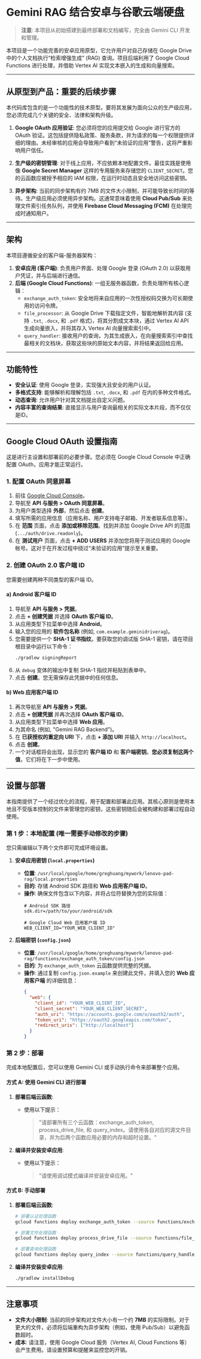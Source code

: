 # Gemini RAG 结合安卓与谷歌云端硬盘

> **注意**: 本项目从初始搭建到最终部署和文档编写，完全由 Gemini CLI 开发和管理。

本项目是一个功能完善的安卓应用原型，它允许用户对自己存储在 Google Drive 中的个人文档执行“检索增强生成” (RAG) 查询。项目后端利用了 Google Cloud Functions 进行处理，并借助 Vertex AI 实现文本嵌入的生成和向量搜索。

---

## 从原型到产品：重要的后续步骤

本代码库包含的是一个功能性的技术原型。要将其发展为面向公众的生产级应用，您必须完成几个关键的安全、法律和架构升级。

1.  **Google OAuth 应用验证**: 您必须将您的应用提交给 Google 进行官方的 OAuth 验证。这包括提供隐私政策、服务条款，并为请求的每一个权限提供详细的理由。未经审核的应用会导致用户看到“未验证的应用”警告，这将严重影响用户信任。

2.  **生产级的密钥管理**: 对于线上应用，不应依赖本地配置文件。最佳实践是使用像 **Google Secret Manager** 这样的专用服务来存储您的 `CLIENT_SECRET`。您的云函数应被授予相应的 IAM 权限，在运行时动态且安全地访问这些密钥。

3.  **异步架构**: 当前的同步架构有约 7MB 的文件大小限制，并可能导致长时间的等待。生产级应用必须使用异步架构。这通常意味着使用 **Cloud Pub/Sub** 来处理文件索引任务队列，并使用 **Firebase Cloud Messaging (FCM)** 在处理完成时通知用户。

---

## 架构

本项目遵循安全的客户端-服务器架构：

1.  **安卓应用 (客户端)**: 负责用户界面、处理 Google 登录 (OAuth 2.0) 以获取用户凭证，并与后端进行通信。
2.  **后端 (Google Cloud Functions)**: 一组无服务器函数，负责处理所有核心逻辑：
    *   `exchange_auth_token`: 安全地将来自应用的一次性授权码交换为可长期使用的访问令牌。
    *   `file_processor`: 从 Google Drive 下载指定文件，智能地解析其内容 (支持 `.txt`, `.docx`, 和 `.pdf` 格式)，将其分割成文本块，通过 Vertex AI API 生成向量嵌入，并将其存入 Vertex AI 向量搜索索引中。
    *   `query_handler`: 接收用户的查询，为其生成嵌入，在向量搜索索引中查找最相关的文档块，获取这些块的原始文本内容，并将结果返回给应用。

---

## 功能特性

*   **安全认证**: 使用 Google 登录，实现强大且安全的用户认证。
*   **多格式支持**: 能够解析和理解包括 `.txt`, `.docx`, 和 `.pdf` 在内的多种文件格式。
*   **动态查询**: 允许用户针对其文档提出自定义问题。
*   **内容丰富的查询结果**: 直接显示与用户查询最相关的实际文本片段，而不仅仅是ID。

---

## Google Cloud OAuth 设置指南

这是进行主设置和部署前的必要步骤。您必须在 Google Cloud Console 中正确配置 OAuth，应用才能正常运行。

### 1. 配置 OAuth 同意屏幕

1.  前往 [Google Cloud Console](https://console.cloud.google.com/)。
2.  导航至 **API 与服务 > OAuth 同意屏幕**。
3.  为用户类型选择 **外部**，然后点击 **创建**。
4.  填写所需的应用信息（应用名称、用户支持电子邮箱、开发者联系信息等）。
5.  在 **范围** 页面，点击 **添加或移除范围**。找到并添加 Google Drive API 的范围 (`.../auth/drive.readonly`)。
6.  在 **测试用户** 页面，点击 **+ ADD USERS** 并添加您将用于测试应用的 Google 帐号。这对于在开发过程中绕过“未验证的应用”提示至关重要。

### 2. 创建 OAuth 2.0 客户端 ID

您需要创建两种不同类型的客户端 ID。

#### a) Android 客户端 ID

1.  导航至 **API 与服务 > 凭据**。
2.  点击 **+ 创建凭据** 并选择 **OAuth 客户端 ID**。
3.  从应用类型下拉菜单中选择 **Android**。
4.  输入您的应用的 **软件包名称** (例如, `com.example.geminidriverag`)。
5.  您需要提供一个 **SHA-1 证书指纹**。要获取您的调试版 SHA-1 密钥，请在项目根目录中运行以下命令：
    ```bash
    ./gradlew signingReport
    ```
6.  从 `debug` 变体的输出中复制 SHA-1 指纹并粘贴到表单中。
7.  点击 **创建**。您无需保存此凭据中的任何信息。

#### b) Web 应用客户端 ID

1.  再次导航至 **API 与服务 > 凭据**。
2.  点击 **+ 创建凭据** 并再次选择 **OAuth 客户端 ID**。
3.  从应用类型下拉菜单中选择 **Web 应用**。
4.  为其命名 (例如, "Gemini RAG Backend")。
5.  在 **已获授权的重定向 URI** 下，点击 **+ 添加 URI** 并输入 `http://localhost`。
6.  点击 **创建**。
7.  一个对话框将会出现，显示您的 **客户端 ID** 和 **客户端密钥**。**您必须复制这两个值**，它们将在下一步中使用。

---

## 设置与部署

本指南提供了一个经过优化的流程，用于配置和部署此应用。其核心原则是使用本地且不受版本控制的文件来管理您的密钥，这些密钥随后会被构建和部署过程自动使用。

### 第 1 步：本地配置 (唯一需要手动修改的步骤)

您只需编辑以下两个文件即可完成环境设置。

1.  **安卓应用密钥 (`local.properties`)**
    *   **位置**: `/usr/local/google/home/greghuang/mywork/lenovo-pad-rag/local.properties`
    *   **目的**: 存储 Android SDK 路径和 **Web 应用客户端 ID**。
    *   **操作**: 确保文件包含以下内容，并将占位符替换为您的实际值：
        ```properties
        # Android SDK 路径
        sdk.dir=/path/to/your/android/sdk

        # Google Cloud Web 应用客户端 ID
        WEB_CLIENT_ID="YOUR_WEB_CLIENT_ID"
        ```

2.  **后端密钥 (`config.json`)**
    *   **位置**: `/usr/local/google/home/greghuang/mywork/lenovo-pad-rag/functions/exchange_auth_token/config.json`
    *   **目的**: 为 `exchange_auth_token` 云函数提供完整的凭据。
    *   **操作**: 通过复制 `config.json.example` 来创建此文件，并填入您的 **Web 应用客户端** 的详细信息：
        ```json
        {
          "web": {
            "client_id": "YOUR_WEB_CLIENT_ID",
            "client_secret": "YOUR_WEB_CLIENT_SECRET",
            "auth_uri": "https://accounts.google.com/o/oauth2/auth",
            "token_uri": "https://oauth2.googleapis.com/token",
            "redirect_uris": ["http://localhost"]
          }
        }
        ```

### 第 2 步：部署

完成本地配置后，您可以使用 Gemini CLI 或手动执行命令来部署整个应用。

#### 方式 A: 使用 Gemini CLI 进行部署

1.  **部署后端云函数**:
    *   使用以下提示：
        > "请部署所有三个云函数：exchange_auth_token, process_drive_file, 和 query_index。请使用各自对应的源文件目录，并为后两个函数应用必要的内存和超时设置。"

2.  **编译并安装安卓应用**:
    *   使用以下提示：
        > "请使用调试模式编译并安装安卓应用。"

#### 方式 B: 手动部署

1.  **部署后端云函数**:
    ```bash
    # 部署认证处理函数
    gcloud functions deploy exchange_auth_token --source functions/exchange_auth_token --trigger-http --runtime python311 --region us-central1 --allow-unauthenticated

    # 部署文件处理函数
    gcloud functions deploy process_drive_file --source functions/file_processor --trigger-http --runtime python311 --region us-central1 --allow-unauthenticated --timeout 540s --memory 1GiB

    # 部署查询处理函数
    gcloud functions deploy query_index --source functions/query_handler --trigger-http --runtime python311 --region us-central1 --allow-unauthenticated --timeout 540s --memory 1GiB
    ```

2.  **编译并安装安卓应用**:
    ```bash
    ./gradlew installDebug
    ```

---

## 注意事项

*   **文件大小限制**: 当前的同步架构对文件大小有一个约 **7MB** 的实际限制。对于更大的文件，必须将后端重构为异步架构（例如，使用 Pub/Sub）以避免函数超时。
*   **成本**: 请注意，使用 Google Cloud 服务（Vertex AI, Cloud Functions 等）会产生费用。请设置预算和提醒来监控您的开销。
